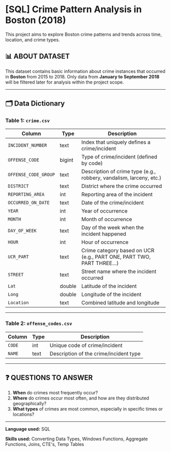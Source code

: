 # [SQL] Crime Pattern Analysis in Boston (2018)

This project aims to explore Boston crime patterns and trends across time, location, and crime types.

## 📊 ABOUT DATASET

This dataset contains basic information about crime instances that occurred in **Boston** from 2015 to 2018.
Only data from **January to September 2018** will be filtered later for analysis within the project scope.

---

## 🗂️ Data Dictionary

### Table 1: `crime.csv`

| Column             | Type    | Description                                                                 |
|--------------------|---------|-----------------------------------------------------------------------------|
| `INCIDENT_NUMBER`  | text    | Index that uniquely defines a crime/incident                               |
| `OFFENSE_CODE`     | bigint  | Type of crime/incident (defined by code)                                   |
| `OFFENSE_CODE_GROUP` | text  | Description of crime type (e.g., robbery, vandalism, larceny, etc.)        |
| `DISTRICT`         | text    | District where the crime occurred                                          |
| `REPORTING_AREA`   | int     | Reporting area of the incident                                             |
| `OCCURRED_ON_DATE` | text    | Date of the crime/incident                                                 |
| `YEAR`             | int     | Year of occurrence                                                         |
| `MONTH`            | int     | Month of occurrence                                                        |
| `DAY_OF_WEEK`      | text    | Day of the week when the incident happened                                 |
| `HOUR`             | int     | Hour of occurrence                                                         |
| `UCR_PART`         | text    | Crime category based on UCR (e.g., PART ONE, PART TWO, PART THREE…)        |
| `STREET`           | text    | Street name where the incident occurred                                    |
| `Lat`              | double  | Latitude of the incident                                                   |
| `Long`             | double  | Longitude of the incident                                                  |
| `Location`         | text    | Combined latitude and longitude                                            |

---

### Table 2: `offense_codes.csv`

| Column   | Type | Description                            |
|----------|------|----------------------------------------|
| `CODE`   | int  | Unique code of crime/incident          |
| `NAME`   | text | Description of the crime/incident type |

---

## ❓ QUESTIONS TO ANSWER

1. **When** do crimes most frequently occur?
2. **Where** do crimes occur most often, and how are they distributed geographically?
3. **What types** of crimes are most common, especially in specific times or locations?

---

**Language used:** SQL

**Skills used:** Converting Data Types, Windows Functions, Aggregate Functions, Joins, CTE's, Temp Tables

